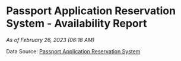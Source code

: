 # Passport Application Reservation System - Availability Report

*As of February 26, 2023 (06:18 AM)*

Data Source: [Passport Application Reservation System](https://eservices.immigration.gov.lk:8443/appointment/pages/reservationApplication.xhtml)